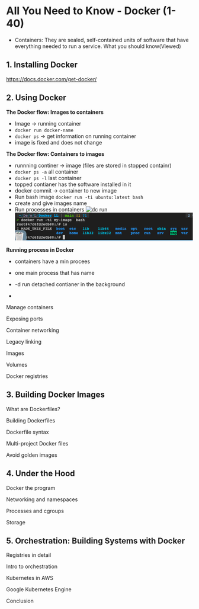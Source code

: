 # All You Need to Know - Docker (1-40)

- Containers: They are sealed, self-contained units of software that have everything needed to run a service.
What you should know(Viewed)

## 1. Installing Docker

<https://docs.docker.com/get-docker/>

## 2. Using Docker

**The Docker flow: Images to containers**

- Image -> running container
- `docker run docker-name`
- `docker ps` -> get information on running container
- image is fixed and does not change

**The Docker flow: Containers to images**

- runnning continer -> image (files are stored in stopped containr)
- `docker ps -a` all container  
- `docker ps -l`  last container  
- topped contianer has the software installed in it
- docker commit -> container to new image
- Run bash image `docker run -ti ubuntu:latest bash`
- create and give images name
- Run processes in containers
![dc run](iamges/dc-run.png)
![iamges file exists ](images/2021-10-25-10-26-03.png)

**Running process in Docker**

- containers have a min procees
- one main process that has name
- -d run detached contianer in the background

-
Manage containers

Exposing ports

Container networking

Legacy linking

Images

Volumes

Docker registries

## 3. Building Docker Images

What are Dockerfiles?

Building Dockerfiles

Dockerfile syntax

Multi-project Docker files

Avoid golden images

## 4. Under the Hood

Docker the program

Networking and namespaces

Processes and cgroups

Storage

## 5. Orchestration: Building Systems with Docker

Registries in detail

Intro to orchestration

Kubernetes in AWS

Google Kubernetes Engine

Conclusion
